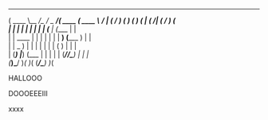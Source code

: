
 _______ __________________  _________ _______  _______ _________
(  ____ \\__   __/\__   __/  \__   __/(  ____ \(  ____ \\__   __/
| (    \/   ) (      ) (        ) (   | (    \/| (    \/   ) (   
| |         | |      | |        | |   | (__    | (_____    | |   
| | ____    | |      | |        | |   |  __)   (_____  )   | |   
| | \_  )   | |      | |        | |   | (            ) |   | |   
| (___) |___) (___   | |        | |   | (____/\/\____) |   | |   
(_______)\_______/   )_(        )_(   (_______/\_______)   )_(   
                                    

HALLOOO

DOOOEEEIII

xxxx

<script>
window.onload = function(){
	alert("Giechel");
}</script>